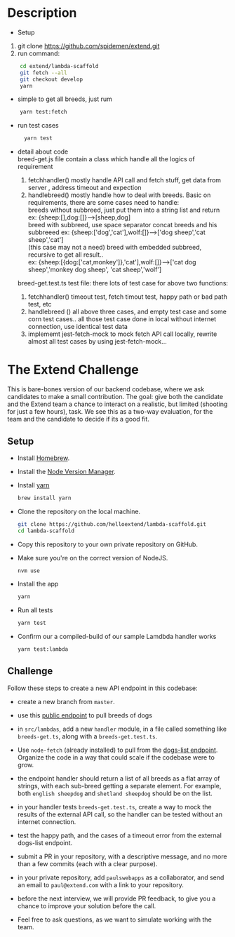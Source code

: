 #  Description 
- Setup    
1.  git clone https://github.com/spidemen/extend.git   
2.  run command: 
```bash  
    cd extend/lambda-scaffold    
    git fetch --all      
    git checkout develop   
    yarn   
  ```   
- simple to get all breeds, just rum    
```bash
    yarn test:fetch    
  ``` 
- run test cases    
  ```bash   
    yarn test   
    ``` 
- detail about code  
  breed-get.js  file contain a class which handle  all the logics of requirement    
  1. fetchhandler() mostly  handle  API call and fetch stuff, get data from server , address timeout and expection   
  2. handlebreed()  mostly  handle  how to deal with breeds. Basic on requirements, there are some cases need to handle:    
    breeds without subbreed, just put them into a string list and return  ex: {sheep:[],dog:[]}-->[sheep,dog]       
    breed with subbreed, use space separator  concat breeds and his subbreeed  ex: {sheep:['dog','cat'],wolf:[]}-->['dog sheep','cat sheep','cat']      
  (this case may not a need)  breed with embedded subbreed, recursive to get all result..     
   ex: {sheep:[{dog:['cat,monkey']},'cat'],wolf:[]}-->['cat dog sheep','monkey dog sheep',  'cat sheep','wolf']      


  breed-get.test.ts     test file: there lots of test case for above two functions:   
   1.  fetchhandler()  timeout test, fetch timout test, happy path or bad path test, etc   
   2.  handlebreed ()  all above three cases, and empty test case and some corn test cases.. all those test case done in local  without internet  connection, use identical test data    
   3.  implememt jest-fetch-mock to mock fetch API call locally, rewrite almost all test cases by using jest-fetch-mock...         
    
# The Extend Challenge

This is bare-bones version of our backend codebase, where we ask candidates to make a small contribution. The goal: give both the candidate and the Extend team a chance to interact on a realistic, but limited (shooting for just a few hours), task. We see this as a two-way evaluation, for the team and the candidate to decide if its a good fit.

## Setup

- Install [Homebrew](https://brew.sh/).

- Install the [Node Version Manager](https://github.com/creationix/nvm).

- Install [yarn](https://www.npmjs.com/package/yarn)

  ```bash
  brew install yarn
  ```

- Clone the repository on the local machine.

  ```bash
  git clone https://github.com/helloextend/lambda-scaffold.git
  cd lambda-scaffold
  ```

- Copy this repository to your own private repository on GitHub.

- Make sure you're on the correct version of NodeJS.

  ```bash
  nvm use
  ```

- Install the app

  ```bash
  yarn
  ```

- Run all tests

  ```bash
  yarn test
  ```

- Confirm our a compiled-build of our sample Lamdbda handler works

  ```bash
  yarn test:lambda
  ```

## Challenge

Follow these steps to create a new API endpoint in this codebase:

- create a new branch from `master`.

- use this [public endpoint](https://dog.ceo/api/breeds/list/all) to pull breeds of dogs

- in `src/lambdas`, add a new `handler` module, in a file called something like `breeds-get.ts`, along with a `breeds-get.test.ts`.

- Use `node-fetch` (already installed) to pull from the [dogs-list endpoint](https://dog.ceo/api/breeds/list/all). Organize the code in a way that could scale if the codebase were to grow.

- the endpoint handler should return a list of all breeds as a flat array of strings, with each sub-breed getting a separate element. For example, both `english sheepdog` and `shetland sheepdog` should be on the list.

- in your handler tests `breeds-get.test.ts`, create a way to mock the results of the external API call, so the handler can be tested without an internet connection.

- test the happy path, and the cases of a timeout error from the external dogs-list endpoint.

- submit a PR in your repository, with a descriptive message, and no more than a few commits (each with a clear purpose).

- in your private repository, add `paulswebapps` as a collaborator, and send an email to `paul@extend.com` with a link to your repository.

- before the next interview, we will provide PR feedback, to give you a chance to improve your solution before the call.

- Feel free to ask questions, as we want to simulate working with the team.
